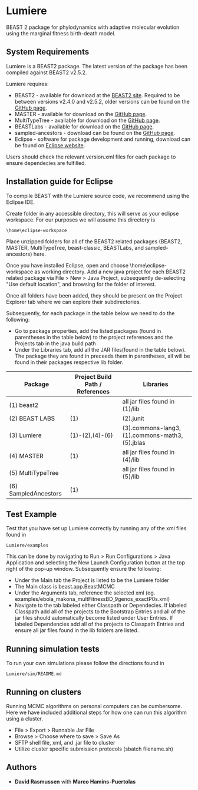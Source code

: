 # Lumiere

BEAST 2 package for phylodynamics with adaptive molecular evolution using the marginal fitness birth-death model.

## System Requirements

Lumiere is a BEAST2 package. The latest version of the package has been compiled against BEAST2 v2.5.2.

Lumiere requires:
* BEAST2 - available for download at the [BEAST2 site](https://www.beast2.org/). Required to be between versions v2.4.0 and v2.5.2, older versions can be found on the [GitHub page](https://github.com/CompEvol/beast2/releases).
* MASTER - available for download on the [GitHub page](https://github.com/tgvaughan/MASTER).
* MultiTypeTree - available for download on the [GitHub page](https://github.com/tgvaughan/MultiTypeTree).
* BEASTLabs - available for download on the [GitHub page](https://github.com/BEAST2-Dev/BEASTLabs).
* sampled-ancestors - download can be found on the [GitHub page](https://github.com/CompEvol/sampled-ancestors).
* Eclipse - software for package development and running, download can be found on [Eclipse website](https://www.eclipse.org/downloads/).


Users should check the relevant version.xml files for each package to ensure dependecies are fulfilled.

## Installation guide for Eclipse

To compile BEAST with the Lumiere source code, we recommend using the Eclipse IDE.

Create folder in any accessible directory, this will serve as your eclipse workspace. For our purposes we will assume this directory is 
```
\home\eclipse-workspace
```
Place unzipped folders for all of the BEAST2 related packages (BEAST2, MASTER, MultiTypeTree, beast-classic, BEASTLabs, and sampled-ancestors) here. 

Once you have installed Eclipse, open and choose \home\eclipse-workspace as working directory. Add a new java project for each BEAST2 related package via File > New > Java Project, subsequently de-selecting "Use default location", and browsing for the folder of interest.

Once all folders have been added, they should be present on the Project Explorer tab where we can explore their subdirectories. 

Subsequently, for each package in the table below we need to do the following:
* Go to package properties, add the listed packages (found in parentheses in the table below) to the project references and the Projects tab in the java build path
* Under the Libraries tab, add all the JAR files(found in the table below). The package they are found in preceeds them in parentheses, all will be found in their packages respective lib folder.

| Package              | Project Build Path / References| Libraries
| -------------        | -------------                  | -------------
| (1) beast2           |                             	| all jar files found in (1)/lib
| (2) BEAST LABS       | (1)                            | (2).junit
| (3) Lumiere          | (1)-(2),(4)-(6)                | (3).commons-lang3, (1).commons-math3, (5).jblas
| (4) MASTER           | (1)                            | all jar files found in (4)/lib
| (5) MultiTypeTree    |                                | all jar files found in (5)/lib
| (6) SampledAncestors | (1)                            |

## Test Example

Test that you have set up Lumiere correctly by running any of the xml files found in 
```
Lumiere/examples
```

This can be done by navigating to Run > Run Configurations > Java Application and selecting the New Launch Configuration button at the top right of the pop-up window. Subsequently ensure the following:
* Under the Main tab the Project is listed to be the Lumiere folder
* The Main class is beast.app.BeastMCMC 
* Under the Arguments tab, reference the selected xml (eg. examples/ebola_makona_multFitnessBD_9genos_exactP0s.xml)
* Navigate to the tab labeled either Classpath or Dependecies. If labeled Classpath add all of the projects to the Bootstrap Entries and all of the jar files should automatically become listed under User Entries. If labeled Dependencies add all of the projects to Classpath Entries and ensure all jar files found in the lib folders are listed.

## Running simulation tests

To run your own simulations please follow the directions found in 
```
Lumiere/sim/README.md
```


## Running on clusters

Running MCMC algorithms on personal computers can be cumbersome. Here we have included additional steps for how one can run this algorithm using a cluster.

* File > Export > Runnable Jar File
* Browse > Choose where to save > Save As 
* SFTP shell file, xml, and .jar file to cluster
* Utilize cluster specific submission protocols (sbatch filename.sh)


## Authors

* **David Rasmussen** with **Marco Hamins-Puertolas** 

